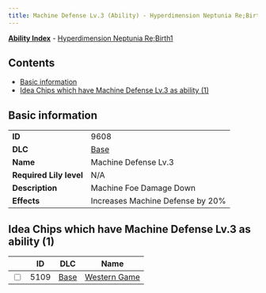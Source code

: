 ```yaml
---
title: Machine Defense Lv.3 (Ability) - Hyperdimension Neptunia Re;Birth1
---
```


[**Ability Index**](/neptunia/rb1/ability/index.html) - [Hyperdimension Neptunia Re;Birth1](/neptunia/rb1)

## Contents

- [Basic information](#basic-information)
- [Idea Chips which have Machine Defense Lv.3 as ability (1)](#idea-chips-which-have-machine-defense-lv3-as-ability-1)

## Basic information

|   |   |
| -- | -- |
| **ID** | 9608
**DLC** | [Base](/neptunia/rb1/dlc/1-base.html)
**Name** | Machine Defense Lv.3
**Required Lily level** | N/A
**Description** | Machine Foe Damage Down
**Effects** | Increases Machine Defense by 20% |


## Idea Chips which have Machine Defense Lv.3 as ability (1)

|    | ID | DLC | Name |
| -- | -- | --- | ---- |
| <input type="checkbox" id="rb1-item-1-5109" class="trackbox" /> | 5109 | [Base](/neptunia/rb1/dlc/1-base.html) | [Western Game](/neptunia/rb1/item/1-5109-western-game.html) |
